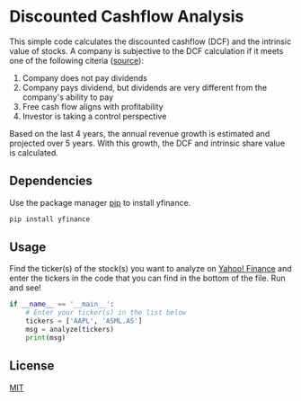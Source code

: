 # Discounted Cashflow Analysis

This simple code calculates the discounted cashflow (DCF) and the intrinsic value of stocks. A company is subjective to the DCF calculation if it meets one of the following citeria ([source](https://investorsgrow.com/)):

1. Company does not pay dividends
2. Company pays dividend, but dividends are very different from the company's ability to pay
3. Free cash flow aligns with profitability
4. Investor is taking a control perspective

Based on the last 4 years, the annual revenue growth is estimated and projected over 5 years. With this growth, the DCF and intrinsic share value is calculated.
## Dependencies

Use the package manager [pip](https://pip.pypa.io/en/stable/) to install yfinance.

```bash
pip install yfinance
```

## Usage

Find the ticker(s) of the stock(s) you want to analyze on [Yahoo! Finance](https://finance.yahoo.com/) and enter the tickers in the code that you can find in the bottom of the file. Run and see!
```python
if __name__ == '__main__':
    # Enter your ticker(s) in the list below
    tickers = ['AAPL', 'ASML.AS']
    msg = analyze(tickers)
    print(msg)
```
## License
[MIT](https://choosealicense.com/licenses/mit/)
